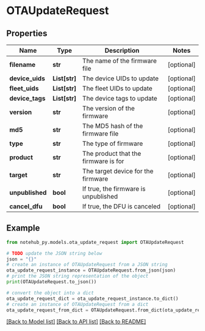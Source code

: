 # OTAUpdateRequest


## Properties

Name | Type | Description | Notes
------------ | ------------- | ------------- | -------------
**filename** | **str** | The name of the firmware file | [optional] 
**device_uids** | **List[str]** | The device UIDs to update | [optional] 
**fleet_uids** | **List[str]** | The fleet UIDs to update | [optional] 
**device_tags** | **List[str]** | The device tags to update | [optional] 
**version** | **str** | The version of the firmware | [optional] 
**md5** | **str** | The MD5 hash of the firmware file | [optional] 
**type** | **str** | The type of firmware | [optional] 
**product** | **str** | The product that the firmware is for | [optional] 
**target** | **str** | The target device for the firmware | [optional] 
**unpublished** | **bool** | If true, the firmware is unpublished | [optional] 
**cancel_dfu** | **bool** | If true, the DFU is canceled | [optional] 

## Example

```python
from notehub_py.models.ota_update_request import OTAUpdateRequest

# TODO update the JSON string below
json = "{}"
# create an instance of OTAUpdateRequest from a JSON string
ota_update_request_instance = OTAUpdateRequest.from_json(json)
# print the JSON string representation of the object
print(OTAUpdateRequest.to_json())

# convert the object into a dict
ota_update_request_dict = ota_update_request_instance.to_dict()
# create an instance of OTAUpdateRequest from a dict
ota_update_request_from_dict = OTAUpdateRequest.from_dict(ota_update_request_dict)
```
[[Back to Model list]](../README.md#documentation-for-models) [[Back to API list]](../README.md#documentation-for-api-endpoints) [[Back to README]](../README.md)


